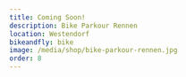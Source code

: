 ```yaml
---
title: Coming Soon!
description: Bike Parkour Rennen
location: Westendorf
bikeandfly: bike
image: /media/shop/bike-parkour-rennen.jpg
order: 8
---
```


<ContentImageGallery path="/media/shop/gallerie/"/>
